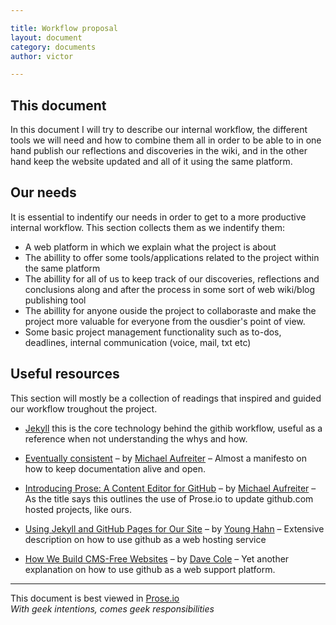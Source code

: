 ```yaml
---

title: Workflow proposal  
layout: document  
category: documents  
author: victor  

---
```


## This document

In this document I will try to describe our internal workflow, the different tools we will need and how to combine them all in order to be able to in one hand publish our reflections and discoveries in the wiki, and in the other hand keep the website updated and all of it using the same platform.

## Our needs

It is essential to indentify our needs in order to get to a more productive internal workflow. This section collects them as we indentify them:

* A web platform in which we explain what the project is about
* The abillity to offer some tools/applications related to the project within the same platform
* The abillity for all of us to keep track of our discoveries, reflections and conclusions along and after the process in some sort of web wiki/blog publishing tool
* The abillity for anyone ouside the project to collaboraste and make the project more valuable for everyone from the ousdier's point of view.
* Some basic project management functionality such as to-dos, deadlines, internal communication (voice, mail, txt etc)

## Useful resources

This section will mostly be a collection of readings that inspired and guided our workflow troughout the project.

* [Jekyll](https://github.com/mojombo/jekyll/wiki) this is the core technology behind the githib workflow, useful as a reference when not understanding the whys and how.

* [Eventually consistent](http://prose.io/help/eventually-consistent.html) – by  [Michael Aufreiter](https://github.com/michael) – Almost a manifesto on how to keep documentation alive and open.

* [Introducing Prose: A Content Editor for GitHub](http://rdd.me/kpglkuwl) – by  [Michael Aufreiter](https://github.com/michael) – As the title says this outlines the use of Prose.io to update github.com hosted projects, like ours.

* [Using Jekyll and GitHub Pages for Our Site](http://rdd.me/urh4e7ni) – by [Young Hahn](https://github.com/yhahn) – Extensive description on how to use github as a web hosting service

* [How We Build CMS-Free Websites](http://rdd.me/v8scoivo) – by [Dave Cole](https://github.com/dhcole) – Yet another explanation on how to use github as a web support platform.

------

This document is best viewed in [Prose.io](http://prose.io/#dilettant/thepublicoffice/blob/master/wiki/our-workflow.md)  
*With geek intentions, comes geek responsibilities*